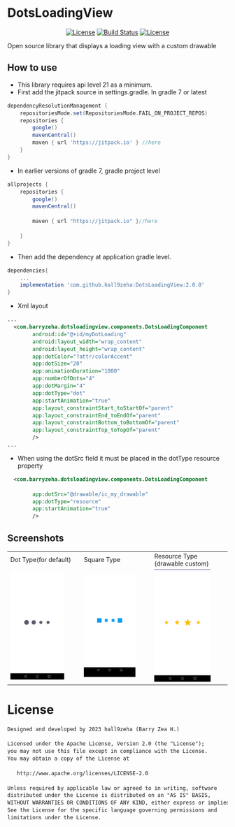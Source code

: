 
# DotsLoadingView

<p align="center">
<a href="https://opensource.org/licenses/Apache-2.0"><img alt="License" src="https://img.shields.io/badge/License-Apache%202.0-blue.svg"/></a>
<a href="https://github.com/hall9zeha/DotsLoadingView/actions"><img alt="Build Status" src="https://github.com/hall9zeha/DotsLoadingView/workflows/DotsLoadingView/badge.svg"/></a> 
<a href="https://jitpack.io/#hall9zeha/DotsLoadingView"><img alt="License" src="https://jitpack.io/v/hall9zeha/DotsLoadingView.svg"/></a>
</p>

Open source library that displays a loading view with a custom drawable

## How to use
* This library requires api level 21 as a minimum.
* First add the jitpack source in settings.gradle. In gradle 7 or latest
```gradle
dependencyResolutionManagement {
    repositoriesMode.set(RepositoriesMode.FAIL_ON_PROJECT_REPOS)
    repositories {
        google()
        mavenCentral()
        maven { url 'https://jitpack.io' } //here
    }
}
```
* In earlier versions of gradle 7, gradle project level
```gradle
allprojects {
    repositories {
        google()
        mavenCentral()
              
        maven { url "https://jitpack.io" }//here
        
    }
}
```

* Then add the dependency at application gradle level.
 
```gradle
dependencies{
    ...
    implementation 'com.github.hall9zeha:DotsLoadingView:2.0.0'
}
```
* Xml layout
```xml
...
  <com.barryzeha.dotsloadingview.components.DotsLoadingComponent
        android:id="@+id/myDotLoading"
        android:layout_width="wrap_content"
        android:layout_height="wrap_content"
        app:dotColor="?attr/colorAccent"
        app:dotSize="20"
        app:animationDuration="1000"                                                        
        app:numberOfDots="4"
        app:dotMargin="4"                                                         
        app:dotType="dot"
        app:startAnimation="true"
        app:layout_constraintStart_toStartOf="parent"
        app:layout_constraintEnd_toEndOf="parent"
        app:layout_constraintBottom_toBottomOf="parent"
        app:layout_constraintTop_toTopOf="parent"                                                          
        />
...
```
* When using the dotSrc field it must be placed in the dotType resource property

```xml
  <com.barryzeha.dotsloadingview.components.DotsLoadingComponent
       
        app:dotSrc="@drawable/ic_my_drawable"
        app:dotType="resource"
        app:startAnimation="true"
        />

```
## Screenshots
||||
|--|--|--|
|Dot Type(for default) |Square Type|Resource Type (drawable custom)|
|<img src="https://github.com/hall9zeha/DotsLoadingView/blob/main/screenshots/captura1.gif" width=80% height=80% />|<img src="https://github.com/hall9zeha/DotsLoadingView/blob/main/screenshots/captura2.gif" width=80% height=80% />|<img src="https://github.com/hall9zeha/DotsLoadingView/blob/main/screenshots/captura3.gif" width=80% height=80% />|

# License
```xml
Designed and developed by 2023 hall9zeha (Barry Zea H.)

Licensed under the Apache License, Version 2.0 (the "License");
you may not use this file except in compliance with the License.
You may obtain a copy of the License at

   http://www.apache.org/licenses/LICENSE-2.0

Unless required by applicable law or agreed to in writing, software
distributed under the License is distributed on an "AS IS" BASIS,
WITHOUT WARRANTIES OR CONDITIONS OF ANY KIND, either express or implied.
See the License for the specific language governing permissions and
limitations under the License.
```
